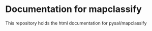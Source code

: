 # Documentation for mapclassify

This repository holds the html documentation for pysal/mapclassify
